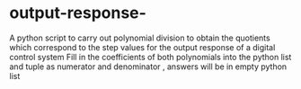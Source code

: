 # output-response-
A python script to carry out polynomial division to obtain the quotients which correspond to the step values for the output response of a digital control system 
Fill in the coefficients of both polynomials into the python list and tuple as numerator and denominator ,
answers will be in empty python list
